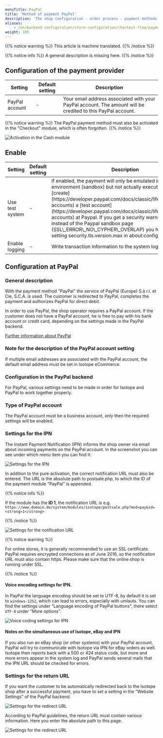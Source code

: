 ```yaml
---
menuTitle: PayPal
title: 'Method of payment PayPal'
description: 'The shop configuration - order process - payment methods - PayPal.'
aliases:
    - /en/backend-configuration/store-configuration/checkout-flow/payment-methods/payment-method-paypal/
weight: 105
---
```


{{% notice warning %}}
This article is machine translated.
{{% /notice %}}

{{% notice info %}}
 A general description is missing here. 
{{% /notice %}}

## Configuration of the payment provider

<table><thead><tr><th>Setting</th> <th>Default setting</th> <th>Description</th> </tr></thead><tbody><tr><td>PayPal account</td> <td>-</td> <td>Your email address associated with your PayPal account. The amount will be credited to this PayPal account.</td></tr></tbody></table>

{{% notice warning %}}
The PayPal payment method must also be activated in the "Checkout" module, which is often forgotten.
{{% /notice %}}

![Activation in the Cash module](kassenmodul.png)

## Enable

<table><thead><tr><th>Setting</th> <th>Default setting</th> <th>Description</th> </tr></thead><tbody><tr><td>Use test system</td> <td>-</td> <td>If enabled, the payment will only be emulated in a test environment (sandbox) but not actually executed. You can also [create](https://developer.paypal.com/docs/classic/lifecycle/sb_create-accounts) a [test account](https://developer.paypal.com/docs/classic/lifecycle/sb_create-accounts) at Paypal. If you get a security warning in Firefox instead of the Paypal sandbox page (SSL\_ERROR\_NO\_CYPHER\_OVERLAP) you have to reset the setting security.tls.version.max in about:config.</td> </tr><tr><td>Enable logging</td> <td>-</td> <td>Write transaction information to the system log files.</td></tr></tbody></table>

## Configuration at PayPal

### General description

With the payment method "PayPal" the service of PayPal (Europe) S.à r.l. et Cie, S.C.A. is used. The customer is redirected to PayPal, completes the payment and authorizes PayPal for direct debit.

In order to use PayPal, the shop operator requires a PayPal account. If the customer does not have a PayPal account, he is free to pay with his bank account or credit card, depending on the settings made in the PayPal backend.

[Further information about PayPal](https://www.paypal.com/de/)

### Note for the description of the PayPal account setting

If multiple email addresses are associated with the PayPal account, the default email address must be set in Isotope eCommerce.

### Configuration in the PayPal backend

For PayPal, various settings need to be made in order for Isotope and PayPal to work together properly.

### Type of PayPal account

The PayPal account must be a business account, only then the required settings will be enabled.

### Settings for the IPN

The Instant Payment Notification (IPN) informs the shop owner via email about incoming payments on the PayPal account. In the screenshot you can see under which menu item you can find it:

![Settings for the IPN](paypal-ipn.jpg)

In addition to the pure activation, the correct notification URL must also be entered. The URL is the absolute path to postsale.php, to which the ID of the payment module "PayPal" is appended.

{{% notice info %}}

If the module has the **ID 1**, the notification URL is e.g. `https://www.domain.de/system/modules/isotope/postsale.php?mod=pay&id=<strong>1</strong>`

{{% /notice %}}

![Settings for the notification URL](paypalurl.jpg)

{{% notice warning %}}

For online stores, it is generally recommended to use an SSL certificate. PayPal requires encrypted connections as of June 2016, so the notification URL must also contain https. Please make sure that the online shop is running under SSL.

{{% /notice %}}

#### Voice encoding settings for IPN.

In PayPal the language encoding should be set to UTF-8, by default it is set to `windows-1252`, which can lead to errors, especially with umlauts. You can find the settings under "Language encoding of PayPal buttons", there select `UTF-8` under "More options".

![Voice coding settings for IPN](ebay-kodierung-buttons.png)

#### Notes on the simultaneous use of Isotope, eBay and IPN

If you also run an eBay shop (or other systems) with your PayPal account, PayPal will try to communicate with Isotope via IPN for eBay orders as well. Isotope then reports back with a 500 or 424 status code, but more and more errors appear in the system log and PayPal sends several mails that the IPN URL should be checked for errors.

### Settings for the return URL

If you want the customer to be automatically redirected back to the Isotope shop after a successful payment, you have to set a setting in the "Website Settings" of the PayPal backend.

![Settings for the redirect URL](website-einstellungen-overview.jpg)

According to PayPal guidelines, the return URL must contain various information. Here you enter the absolute path to this page.

![Settings for the redirect URL](rueckleitung-einstellungen.jpg)
